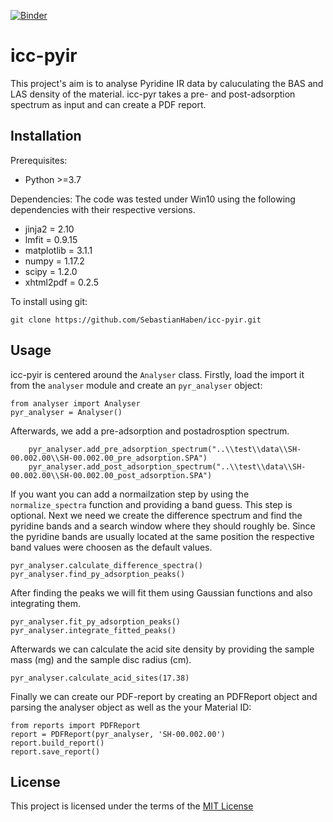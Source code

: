 [![Binder](https://mybinder.org/badge_logo.svg)](https://mybinder.org/v2/gh/SebastianHaben/icc-pyir/master)
# icc-pyir
This project's aim is to analyse Pyridine IR data by caluculating the BAS and LAS density of the material. icc-pyr takes a pre- and post-adsorption spectrum as input and can create a PDF report.   

## Installation
Prerequisites:

* Python >=3.7

Dependencies:
The code was tested under Win10 using the following dependencies with their respective versions.

* jinja2 = 2.10
* lmfit = 0.9.15
* matplotlib = 3.1.1
* numpy = 1.17.2
* scipy = 1.2.0
* xhtml2pdf = 0.2.5

To install using git:

`git clone https://github.com/SebastianHaben/icc-pyir.git`

## Usage
icc-pyir is centered around the `Analyser` class. Firstly, load the import it from the `analyser` module and create an `pyr_analyser` object:
```
from analyser import Analyser
pyr_analyser = Analyser()
```

Afterwards, we add a pre-adsorption and postadrosption spectrum.
```
    pyr_analyser.add_pre_adsorption_spectrum("..\\test\\data\\SH-00.002.00\\SH-00.002.00_pre_adsorption.SPA")
    pyr_analyser.add_post_adsorption_spectrum("..\\test\\data\\SH-00.002.00\\SH-00.002.00_post_adsorption.SPA")
```

If you want you can add a normailzation step by using the `normalize_spectra` function and providing a band guess. This step is optional.
Next we need we create the difference spectrum and find the pyridine bands and a search window where they should roughly be. Since the pyridine bands are usually located at the same position the respective band values were choosen as the default values. 

    pyr_analyser.calculate_difference_spectra()
    pyr_analyser.find_py_adsorption_peaks()

After finding the peaks we will fit them using Gaussian functions and also integrating them.

    pyr_analyser.fit_py_adsorption_peaks()
    pyr_analyser.integrate_fitted_peaks()

Afterwards we can calculate the acid site density by providing the sample mass (mg) and the sample disc radius (cm).

    pyr_analyser.calculate_acid_sites(17.38)

Finally we can create our PDF-report by creating an PDFReport object and parsing the analyser object as well as the your Material ID:

    from reports import PDFReport
    report = PDFReport(pyr_analyser, 'SH-00.002.00')
    report.build_report()
    report.save_report()

## License

This project is licensed under the terms of the [MIT License](/LICENSE.md)
